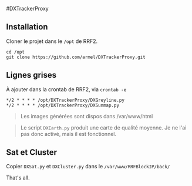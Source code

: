 #DXTrackerProxy

## Installation
Cloner le projet dans le `/opt` de RRF2.

```
cd /opt
git clone https://github.com/armel/DXTrackerProxy.git
```

## Lignes grises

À ajouter dans la crontab de RRF2, via `crontab -e`

```
*/2 * * * * /opt/DXTrackerProxy/DXGreyline.py
*/2 * * * * /opt/DXTrackerProxy/DXSunmap.py
```

> Les images générées sont dispos dans /var/www/html

> Le script `DXEarth.py` produit une carte de qualité moyenne. Je ne l'ai pas donc activé, mais il est fonctionnel.

## Sat et Cluster

Copier `DXSat.py` et `DXCluster.py` dans le `/var/www/RRFBlockIP/back/`

That's all.
